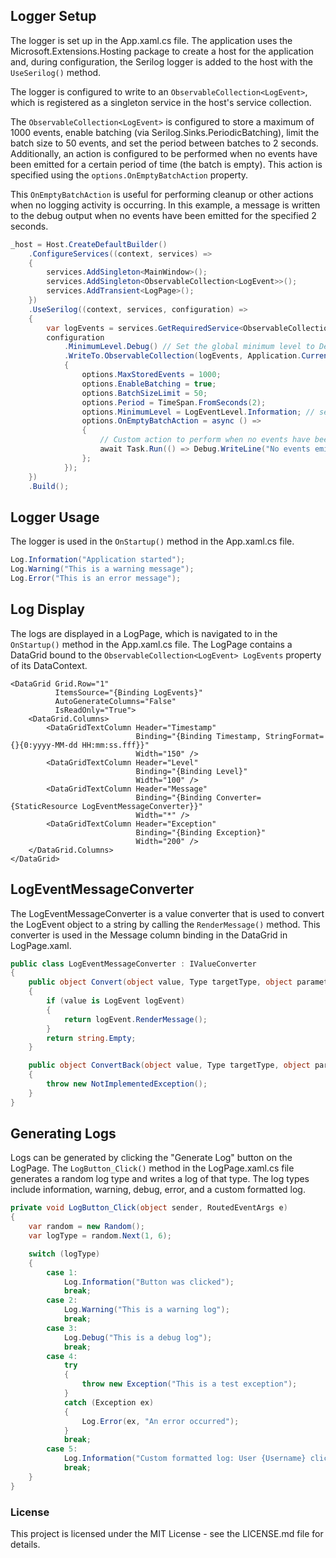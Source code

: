 ## Logger Setup
The logger is set up in the App.xaml.cs file. The application uses the Microsoft.Extensions.Hosting package to create a host for the application and, during configuration, the Serilog logger is added to the host with the `UseSerilog()` method.

The logger is configured to write to an `ObservableCollection<LogEvent>`, which is registered as a singleton service in the host's service collection.

The `ObservableCollection<LogEvent>` is configured to store a maximum of 1000 events, enable batching (via Serilog.Sinks.PeriodicBatching), limit the batch size to 50 events, and set the period between batches to 2 seconds.
Additionally, an action is configured to be performed when no events have been emitted for a certain period of time (the batch is empty). This action is specified using the `options.OnEmptyBatchAction` property.

This `OnEmptyBatchAction` is useful for performing cleanup or other actions when no logging activity is occurring. In this example, a message is written to the debug output when no events have been emitted for the specified 2 seconds.

```csharp
_host = Host.CreateDefaultBuilder()
    .ConfigureServices((context, services) =>
    {
        services.AddSingleton<MainWindow>();
        services.AddSingleton<ObservableCollection<LogEvent>>();
        services.AddTransient<LogPage>();
    })
    .UseSerilog((context, services, configuration) =>
    {
        var logEvents = services.GetRequiredService<ObservableCollection<LogEvent>>();
        configuration
            .MinimumLevel.Debug() // Set the global minimum level to Debug
            .WriteTo.ObservableCollection(logEvents, Application.Current.Dispatcher.Invoke, options =>
            {
                options.MaxStoredEvents = 1000;
                options.EnableBatching = true;
                options.BatchSizeLimit = 50;
                options.Period = TimeSpan.FromSeconds(2);
                options.MinimumLevel = LogEventLevel.Information; // set the minimum level for the ObservableCollection sink to Information
                options.OnEmptyBatchAction = async () =>
                {
                    // Custom action to perform when no events have been emitted for a certain period of time
                    await Task.Run(() => Debug.WriteLine("No events emitted for the specified period."));
                };
            });
    })
    .Build();
```

## Logger Usage
The logger is used in the `OnStartup()` method in the App.xaml.cs file.

```csharp
Log.Information("Application started");
Log.Warning("This is a warning message");
Log.Error("This is an error message");
```
## Log Display
The logs are displayed in a LogPage, which is navigated to in the `OnStartup()` method in the App.xaml.cs file. 
The LogPage contains a DataGrid bound to the `ObservableCollection<LogEvent> LogEvents` property of its DataContext.
```xaml
<DataGrid Grid.Row="1"
          ItemsSource="{Binding LogEvents}"
          AutoGenerateColumns="False"
          IsReadOnly="True">
    <DataGrid.Columns>
        <DataGridTextColumn Header="Timestamp"
                            Binding="{Binding Timestamp, StringFormat={}{0:yyyy-MM-dd HH:mm:ss.fff}}"
                            Width="150" />
        <DataGridTextColumn Header="Level"
                            Binding="{Binding Level}"
                            Width="100" />
        <DataGridTextColumn Header="Message"
                            Binding="{Binding Converter={StaticResource LogEventMessageConverter}}"
                            Width="*" />
        <DataGridTextColumn Header="Exception"
                            Binding="{Binding Exception}"
                            Width="200" />
    </DataGrid.Columns>
</DataGrid>
```

## LogEventMessageConverter
The LogEventMessageConverter is a value converter that is used to convert the LogEvent object to a string by calling the `RenderMessage()` method. This converter is used in the Message column binding in the DataGrid in LogPage.xaml.
```csharp
public class LogEventMessageConverter : IValueConverter
{
    public object Convert(object value, Type targetType, object parameter, CultureInfo culture)
    {
	    if (value is LogEvent logEvent)
	    {
		    return logEvent.RenderMessage();
	    }
	    return string.Empty;
    }

    public object ConvertBack(object value, Type targetType, object parameter, CultureInfo culture)
    {
	    throw new NotImplementedException();
    }
}
```

##  Generating Logs
Logs can be generated by clicking the "Generate Log" button on the LogPage. The `LogButton_Click()` method in the LogPage.xaml.cs file generates a random log type and writes a log of that type. The log types include information, warning, debug, error, and a custom formatted log.
```csharp
private void LogButton_Click(object sender, RoutedEventArgs e)
{
    var random = new Random();
    var logType = random.Next(1, 6);

    switch (logType)
    {
        case 1:
            Log.Information("Button was clicked");
            break;
        case 2:
            Log.Warning("This is a warning log");
            break;
        case 3:
            Log.Debug("This is a debug log");
            break;
        case 4:
            try
            {
                throw new Exception("This is a test exception");
            }
            catch (Exception ex)
            {
                Log.Error(ex, "An error occurred");
            }
            break;
        case 5:
            Log.Information("Custom formatted log: User {Username} clicked the button", Environment.UserName);
            break;
    }
}
```

### License
This project is licensed under the MIT License - see the LICENSE.md file for details.